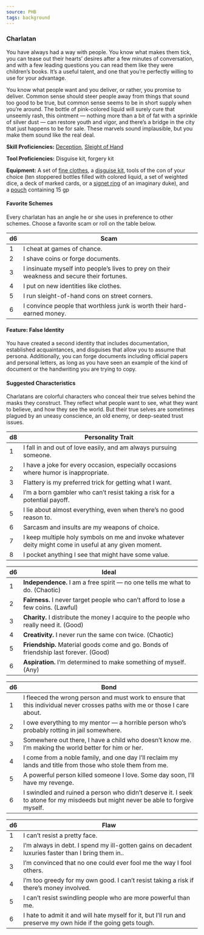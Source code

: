 ```yaml
---
source: PHB
tags: background
---
```

### Charlatan

You have always had a way with people. You know what makes them tick, you can tease out their hearts’ desires after a few minutes of conversation, and with a few leading questions you can read them like they were children’s books. It’s a useful talent, and one that you’re perfectly willing to use for your advantage.

You know what people want and you deliver, or rather, you promise to deliver. Common sense should steer people away from things that sound too good to be true, but common sense seems to be in short supply when you’re around. The bottle of pink-colored liquid will surely cure that unseemly rash, this ointment — nothing more than a bit of fat with a sprinkle of silver dust — can restore youth and vigor, and there’s a bridge in the city that just happens to be for sale. These marvels sound implausible, but you make them sound like the real deal.

**Skill Proficiencies:** [Deception](https://www.dndbeyond.com/compendium/rules/basic-rules/using-ability-scores#Deception), [Sleight of Hand](https://www.dndbeyond.com/compendium/rules/basic-rules/using-ability-scores#SleightofHand)

**Tool Proficiencies:** Disguise kit, forgery kit

**Equipment:** A set of [fine clothes](https://www.dndbeyond.com/equipment/clothes-fine), a [disguise kit](https://www.dndbeyond.com/equipment/disguise-kit), tools of the con of your choice (ten stoppered bottles filled with colored liquid, a set of weighted dice, a deck of marked cards, or a [signet ring](https://www.dndbeyond.com/equipment/signet-ring) of an imaginary duke), and a [pouch](https://www.dndbeyond.com/equipment/pouch) containing 15 gp

#### [](https://www.dndbeyond.com/sources/phb/personality-and-background#FavoriteSchemes)Favorite Schemes

Every charlatan has an angle he or she uses in preference to other schemes. Choose a favorite scam or roll on the table below.

|d6|Scam|
|---|---|
|1|I cheat at games of chance.|
|2|I shave coins or forge documents.|
|3|I insinuate myself into people’s lives to prey on their weakness and secure their fortunes.|
|4|I put on new identities like clothes.|
|5|I run sleight-of-hand cons on street corners.|
|6|I convince people that worthless junk is worth their hard-earned money.|

#### [](https://www.dndbeyond.com/sources/phb/personality-and-background#FeatureFalseIdentity)Feature: False Identity

You have created a second identity that includes documentation, established acquaintances, and disguises that allow you to assume that persona. Additionally, you can forge documents including official papers and personal letters, as long as you have seen an example of the kind of document or the handwriting you are trying to copy.

#### [](https://www.dndbeyond.com/sources/phb/personality-and-background#SuggestedCharacteristics3)Suggested Characteristics

Charlatans are colorful characters who conceal their true selves behind the masks they construct. They reflect what people want to see, what they want to believe, and how they see the world. But their true selves are sometimes plagued by an uneasy conscience, an old enemy, or deep-seated trust issues.

|d8|Personality Trait|
|---|---|
|1|I fall in and out of love easily, and am always pursuing someone.|
|2|I have a joke for every occasion, especially occasions where humor is inappropriate.|
|3|Flattery is my preferred trick for getting what I want.|
|4|I’m a born gambler who can’t resist taking a risk for a potential payoff.|
|5|I lie about almost everything, even when there’s no good reason to.|
|6|Sarcasm and insults are my weapons of choice.|
|7|I keep multiple holy symbols on me and invoke whatever deity might come in useful at any given moment.|
|8|I pocket anything I see that might have some value.|

|d6|Ideal|
|---|---|
|1|**Independence.** I am a free spirit — no one tells me what to do. (Chaotic)|
|2|**Fairness.** I never target people who can’t afford to lose a few coins. (Lawful)|
|3|**Charity.** I distribute the money I acquire to the people who really need it. (Good)|
|4|**Creativity.** I never run the same con twice. (Chaotic)|
|5|**Friendship.** Material goods come and go. Bonds of friendship last forever. (Good)|
|6|**Aspiration.** I’m determined to make something of myself. (Any)|

|d6|Bond|
|---|---|
|1|I fleeced the wrong person and must work to ensure that this individual never crosses paths with me or those I care about.|
|2|I owe everything to my mentor — a horrible person who’s probably rotting in jail somewhere.|
|3|Somewhere out there, I have a child who doesn’t know me. I’m making the world better for him or her.|
|4|I come from a noble family, and one day I’ll reclaim my lands and title from those who stole them from me.|
|5|A powerful person killed someone I love. Some day soon, I’ll have my revenge.|
|6|I swindled and ruined a person who didn’t deserve it. I seek to atone for my misdeeds but might never be able to forgive myself.|

|d6|Flaw|
|---|---|
|1|I can’t resist a pretty face.|
|2|I’m always in debt. I spend my ill-gotten gains on decadent luxuries faster than I bring them in..|
|3|I’m convinced that no one could ever fool me the way I fool others.|
|4|I’m too greedy for my own good. I can’t resist taking a risk if there’s money involved.|
|5|I can’t resist swindling people who are more powerful than me.|
|6|I hate to admit it and will hate myself for it, but I’ll run and preserve my own hide if the going gets tough.|